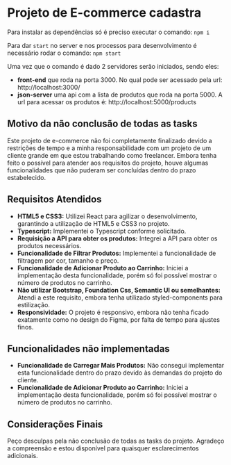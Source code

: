 # Projeto de E-commerce cadastra

Para instalar as dependências só é preciso executar o comando: `npm i`

Para dar `start` no server e nos processos para desenvolvimento é necessário rodar o comando: `npm start `

Uma vez que o comando é dado 2 servidores serão iniciados, sendo eles:
 - <b>front-end</b> que roda na porta 3000. No qual pode ser acessado pela url: http://localhost:3000/
 - <b>json-server</b> uma api com a lista de produtos que roda na porta 5000. A url para acessar os produtos é:  http://localhost:5000/products


## Motivo da não conclusão de todas as tasks

Este projeto de e-commerce não foi completamente finalizado devido a restrições de tempo e a minha responsabilidade com um projeto de um cliente grande em que estou trabalhando como freelancer. Embora tenha feito o possível para atender aos requisitos do projeto, houve algumas funcionalidades que não puderam ser concluídas dentro do prazo estabelecido.

## Requisitos Atendidos

- **HTML5 e CSS3:** Utilizei React para agilizar o desenvolvimento, garantindo a utilização de HTML5 e CSS3 no projeto.
- **Typescript:** Implementei o Typescript conforme solicitado.
- **Requisição a API para obter os produtos:** Integrei a API para obter os produtos necessários.
- **Funcionalidade de Filtrar Produtos:** Implementei a funcionalidade de filtragem por cor, tamanho e preço.
- **Funcionalidade de Adicionar Produto ao Carrinho:** Iniciei a implementação desta funcionalidade, porém só foi possível mostrar o número de produtos no carrinho.
- **Não utilizar Bootstrap, Foundation Css, Semantic UI ou semelhantes:** Atendi a este requisito, embora tenha utilizado styled-components para estilização.
- **Responsividade:** O projeto é responsivo, embora não tenha ficado exatamente como no design do Figma, por falta de tempo para ajustes finos.

## Funcionalidades não implementadas

- **Funcionalidade de Carregar Mais Produtos:** Não consegui implementar esta funcionalidade dentro do prazo devido às demandas do projeto do cliente.
- **Funcionalidade de Adicionar Produto ao Carrinho:** Iniciei a implementação desta funcionalidade, porém só foi possível mostrar o número de produtos no carrinho.

## Considerações Finais

Peço desculpas pela não conclusão de todas as tasks do projeto. Agradeço a compreensão e estou disponível para quaisquer esclarecimentos adicionais.